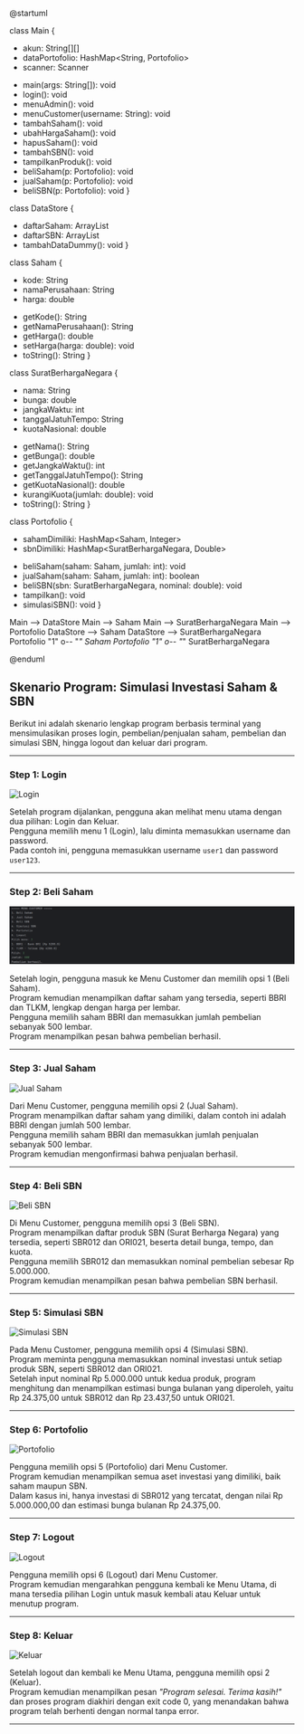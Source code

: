 @startuml

class Main {
- akun: String[][]
- dataPortofolio: HashMap<String, Portofolio>
- scanner: Scanner
+ main(args: String[]): void
+ login(): void
+ menuAdmin(): void
+ menuCustomer(username: String): void
+ tambahSaham(): void
+ ubahHargaSaham(): void
+ hapusSaham(): void
+ tambahSBN(): void
+ tampilkanProduk(): void
+ beliSaham(p: Portofolio): void
+ jualSaham(p: Portofolio): void
+ beliSBN(p: Portofolio): void
  }

class DataStore {
+ daftarSaham: ArrayList<Saham>
+ daftarSBN: ArrayList<SuratBerhargaNegara>
+ tambahDataDummy(): void
  }

class Saham {
- kode: String
- namaPerusahaan: String
- harga: double
+ getKode(): String
+ getNamaPerusahaan(): String
+ getHarga(): double
+ setHarga(harga: double): void
+ toString(): String
  }

class SuratBerhargaNegara {
- nama: String
- bunga: double
- jangkaWaktu: int
- tanggalJatuhTempo: String
- kuotaNasional: double
+ getNama(): String
+ getBunga(): double
+ getJangkaWaktu(): int
+ getTanggalJatuhTempo(): String
+ getKuotaNasional(): double
+ kurangiKuota(jumlah: double): void
+ toString(): String
  }

class Portofolio {
- sahamDimiliki: HashMap<Saham, Integer>
- sbnDimiliki: HashMap<SuratBerhargaNegara, Double>
+ beliSaham(saham: Saham, jumlah: int): void
+ jualSaham(saham: Saham, jumlah: int): boolean
+ beliSBN(sbn: SuratBerhargaNegara, nominal: double): void
+ tampilkan(): void
+ simulasiSBN(): void
  }

Main --> DataStore
Main --> Saham
Main --> SuratBerhargaNegara
Main --> Portofolio
DataStore --> Saham
DataStore --> SuratBerhargaNegara
Portofolio "1" o-- "*" Saham
Portofolio "1" o-- "*" SuratBerhargaNegara

@enduml

## Skenario Program: Simulasi Investasi Saham & SBN

Berikut ini adalah skenario lengkap program berbasis terminal yang mensimulasikan proses login, pembelian/penjualan saham, pembelian dan simulasi SBN, hingga logout dan keluar dari program.

---

### Step 1: Login
![Login](https://raw.githubusercontent.com/dhanisatriawan1/TUGAS-PBO-1/main/src/skenarioprogram/step1.png)


Setelah program dijalankan, pengguna akan melihat menu utama dengan dua pilihan: Login dan Keluar.  
Pengguna memilih menu 1 (Login), lalu diminta memasukkan username dan password.  
Pada contoh ini, pengguna memasukkan username `user1` dan password `user123`.

---

### Step 2: Beli Saham

![Beli Saham](skenarioprogram/step2.png)

Setelah login, pengguna masuk ke Menu Customer dan memilih opsi 1 (Beli Saham).  
Program kemudian menampilkan daftar saham yang tersedia, seperti BBRI dan TLKM, lengkap dengan harga per lembar.  
Pengguna memilih saham BBRI dan memasukkan jumlah pembelian sebanyak 500 lembar.  
Program menampilkan pesan bahwa pembelian berhasil.

---

### Step 3: Jual Saham

![Jual Saham](src/skenarioprogram/step3.png)

Dari Menu Customer, pengguna memilih opsi 2 (Jual Saham).  
Program menampilkan daftar saham yang dimiliki, dalam contoh ini adalah BBRI dengan jumlah 500 lembar.  
Pengguna memilih saham BBRI dan memasukkan jumlah penjualan sebanyak 500 lembar.  
Program kemudian mengonfirmasi bahwa penjualan berhasil.

---

### Step 4: Beli SBN

![Beli SBN](src/skenarioprogram/step4.png)

Di Menu Customer, pengguna memilih opsi 3 (Beli SBN).  
Program menampilkan daftar produk SBN (Surat Berharga Negara) yang tersedia, seperti SBR012 dan ORI021, beserta detail bunga, tempo, dan kuota.  
Pengguna memilih SBR012 dan memasukkan nominal pembelian sebesar Rp 5.000.000.  
Program kemudian menampilkan pesan bahwa pembelian SBN berhasil.

---

### Step 5: Simulasi SBN

![Simulasi SBN](src/skenarioprogram/step5.png)

Pada Menu Customer, pengguna memilih opsi 4 (Simulasi SBN).  
Program meminta pengguna memasukkan nominal investasi untuk setiap produk SBN, seperti SBR012 dan ORI021.  
Setelah input nominal Rp 5.000.000 untuk kedua produk, program menghitung dan menampilkan estimasi bunga bulanan yang diperoleh, yaitu Rp 24.375,00 untuk SBR012 dan Rp 23.437,50 untuk ORI021.

---

### Step 6: Portofolio

![Portofolio](src/skenarioprogram/step6.png)

Pengguna memilih opsi 5 (Portofolio) dari Menu Customer.  
Program kemudian menampilkan semua aset investasi yang dimiliki, baik saham maupun SBN.  
Dalam kasus ini, hanya investasi di SBR012 yang tercatat, dengan nilai Rp 5.000.000,00 dan estimasi bunga bulanan Rp 24.375,00.

---

### Step 7: Logout

![Logout](src/skenarioprogram/step7.png)

Pengguna memilih opsi 6 (Logout) dari Menu Customer.  
Program kemudian mengarahkan pengguna kembali ke Menu Utama, di mana tersedia pilihan Login untuk masuk kembali atau Keluar untuk menutup program.

---

### Step 8: Keluar

![Keluar](src/skenarioprogram/step8.png)

Setelah logout dan kembali ke Menu Utama, pengguna memilih opsi 2 (Keluar).  
Program kemudian menampilkan pesan _"Program selesai. Terima kasih!"_ dan proses program diakhiri dengan exit code 0, yang menandakan bahwa program telah berhenti dengan normal tanpa error.

---
